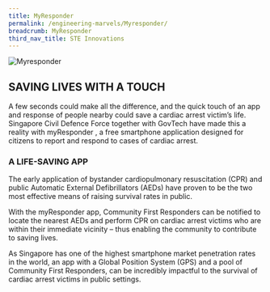 ```yaml
---
title: MyResponder
permalink: /engineering-marvels/Myresponder/
breadcrumb: MyResponder
third_nav_title: STE Innovations
---
```





![Myresponder](/images/Myresponder.jpg) 

## SAVING LIVES WITH A TOUCH

A few seconds could make all the difference, and the quick touch of an app and response of people nearby could save a cardiac 
arrest victim’s life. Singapore Civil Defence Force together with GovTech have made this a reality with myResponder
, a free smartphone application designed for citizens to report and respond to cases of cardiac arrest.

### A LIFE-SAVING APP
The early application of bystander cardiopulmonary resuscitation (CPR) and public Automatic External Defibrillators (AEDs) 
have proven to be the two most effective means of raising survival rates in public.

With the myResponder app, Community First Responders can be notified to locate the nearest AEDs and perform CPR on cardiac
arrest victims who are within their immediate vicinity – thus enabling the community to contribute to saving lives.

As Singapore has one of the highest smartphone market penetration rates in the world, an app with a Global Position System (GPS)
and a pool of Community First Responders, can be incredibly impactful to the survival of cardiac arrest victims in public settings.
